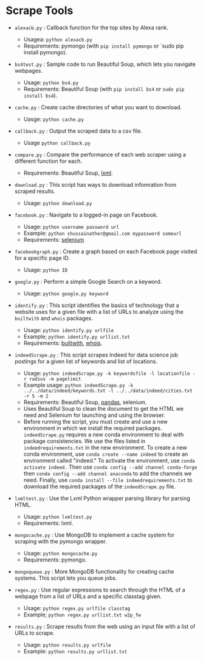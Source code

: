 # Scrape Tools

* `alexacb.py` : Callback function for the top sites by Alexa rank.
    - Usagea: `python alexacb.py`
    - Requirements: pymongo (with `pip install pymongo` or `sudo pip install pymongo). 

* `bs4test.py` : Sample code to run Beautiful Soup, which lets you navigate webpages.
    - Usage: `python bs4.py`
    - Requirements: Beautiful Soup (with `pip install bs4` or `sudo pip install bs4`).

* `cache.py` : Create cache directories of what you want to download.
    - Uasge: `python cache.py`

* `callback.py` : Output the scraped data to a csv file.
    - Usage `python callback.py`

* `compare.py` : Compare the performance of each web scraper using a different function for each.
    - Requirements: Beautiful Soup, [lxml](https://anaconda.org/anaconda/lxml).

* `download.py` : This script has ways to download infomration from scraped results.
    - Usage: `python download.py`

* `facebook.py` : Navigate to a logged-in page on Facebook.
    - Usage: `python username password url`
    - Example: `python shussainather@gmail.com mypassword someurl` 
    - Requirements: [selenium](https://anaconda.org/conda-forge/selenium)

* `facebookgraph.py` : Create a graph based on each Facebook page visited for a specific page ID. 
    - Usage: `python ID` 

* `google.py` : Perform a simple Google Search on a keyword.
    - Usage: `python google.py keyword`

* `identify.py` : This script identifies the basics of technology that a website uses for a given file with a list of URLs to analyze using the `builtwith` and `whois` packages.
    - Usage: `python identify.py urlfile`
    - Example; `python identify.py urllist.txt`
    - Requirements: [builtwith](https://anaconda.org/auto/python-builtwith), [whois](https://anaconda.org/auto/python-whois).

* `indeedScrape.py` : This script scrapes Indeed for data science job postings for a given list of keywords and list of locations.
    - Usage: `python indeedScrape.py -k keywordsfile -l locationfile -r radius -m pagelimit`
    - Example usage: `python indeedScrape.py -k ../../data/indeed/keywords.txt -l ../../data/indeed/cities.txt -r 5 -m 2`
    - Requirements: Beautiful Soup, [pandas](https://anaconda.org/anaconda/pandas), selenium.
    - Uses Beautiful Soup to clean the document to get the HTML we need and Selenium for launching and using the browser.
    - Before running the script, you must create and use a new environment in which we install the required packages. `indeedScrape.py` requires a new conda environment to deal with package consistencies. We use the files listed in `indeedrequirements.txt` in the new environment. To create a new conda environment, use `conda create --name indeed` to create an environment called "indeed." To activate the environment, use `conda activate indeed.` Then use `conda config --add channel conda-forge` then `conda config --add channel anaconda` to add the channels we need. Finally, use `conda install --file indeedrequirements.txt` to download the required packages of the `indeedScrape.py` file.

* `lxmltest.py` : Use the Lxml Python wrapper parsing library for parsing HTML.
    - Usage: `python lxmltest.py`
    - Requirements: lxml.

* `mongocache.py` : Use MongoDB to implement a cache system for scraping with the pymongo wrapper.
    - Usage: `python mongocache.py`
    - Requirements: pymongo. 

* `mongoqueue.py` : More MongoDB functionality for creating cache systems. This script lets you queue jobs.

* `regex.py` : Use regular expressions to search through the HTML of a webpage from a list of URLs and a specific classtag given.
    - Usage: `python regex.py urlfile classtag`
    - Example; `python regex.py urllist.txt w2p_fw`

* `results.py` : Scrape results from the web using an input file with a list of URLs to scrape.
    - Usage: `python results.py urlfile`
    - Example: `python results.py urllist.txt`
